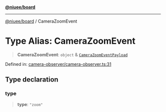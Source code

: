 [**@niuee/board**](../README.md)

***

[@niuee/board](../globals.md) / CameraZoomEvent

# Type Alias: CameraZoomEvent

> **CameraZoomEvent**: `object` & [`CameraZoomEventPayload`](CameraZoomEventPayload.md)

Defined in: [camera-observer/camera-observer.ts:31](https://github.com/niuee/board/blob/e6c1edcccf6525a0cc9088782c7c4653e837f533/src/camera-observer/camera-observer.ts#L31)

## Type declaration

### type

> **type**: `"zoom"`
